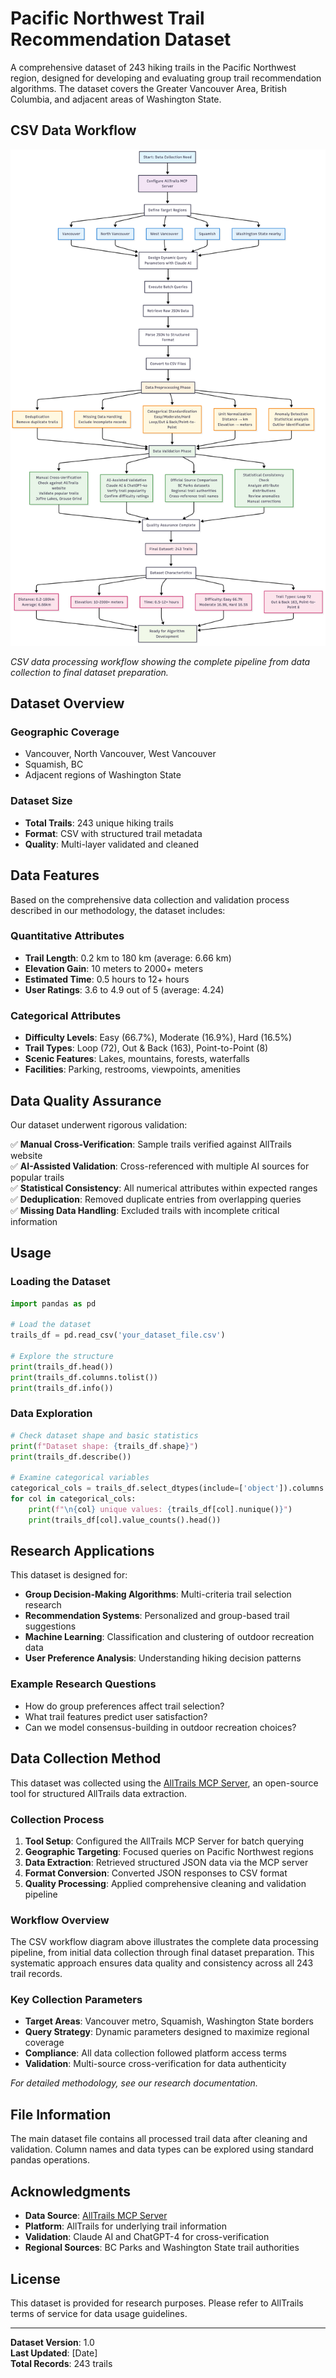 # Pacific Northwest Trail Recommendation Dataset

A comprehensive dataset of 243 hiking trails in the Pacific Northwest region, designed for developing and evaluating group trail recommendation algorithms. The dataset covers the Greater Vancouver Area, British Columbia, and adjacent areas of Washington State.

## CSV Data Workflow

![CSV Workflow Diagram](Untitled%20diagram%20_%20Mermaid%20Chart-2025-07-25-224114%202.png)

*CSV data processing workflow showing the complete pipeline from data collection to final dataset preparation.*

## Dataset Overview

### Geographic Coverage
- Vancouver, North Vancouver, West Vancouver
- Squamish, BC  
- Adjacent regions of Washington State

### Dataset Size
- **Total Trails**: 243 unique hiking trails
- **Format**: CSV with structured trail metadata
- **Quality**: Multi-layer validated and cleaned

## Data Features

Based on the comprehensive data collection and validation process described in our methodology, the dataset includes:

### Quantitative Attributes
- **Trail Length**: 0.2 km to 180 km (average: 6.66 km)
- **Elevation Gain**: 10 meters to 2000+ meters  
- **Estimated Time**: 0.5 hours to 12+ hours
- **User Ratings**: 3.6 to 4.9 out of 5 (average: 4.24)

### Categorical Attributes
- **Difficulty Levels**: Easy (66.7%), Moderate (16.9%), Hard (16.5%)
- **Trail Types**: Loop (72), Out & Back (163), Point-to-Point (8)
- **Scenic Features**: Lakes, mountains, forests, waterfalls
- **Facilities**: Parking, restrooms, viewpoints, amenities

## Data Quality Assurance

Our dataset underwent rigorous validation:

✅ **Manual Cross-Verification**: Sample trails verified against AllTrails website  
✅ **AI-Assisted Validation**: Cross-referenced with multiple AI sources for popular trails  
✅ **Statistical Consistency**: All numerical attributes within expected ranges  
✅ **Deduplication**: Removed duplicate entries from overlapping queries  
✅ **Missing Data Handling**: Excluded trails with incomplete critical information  

## Usage

### Loading the Dataset
```python
import pandas as pd

# Load the dataset
trails_df = pd.read_csv('your_dataset_file.csv')

# Explore the structure
print(trails_df.head())
print(trails_df.columns.tolist())
print(trails_df.info())
```

### Data Exploration
```python
# Check dataset shape and basic statistics
print(f"Dataset shape: {trails_df.shape}")
print(trails_df.describe())

# Examine categorical variables
categorical_cols = trails_df.select_dtypes(include=['object']).columns
for col in categorical_cols:
    print(f"\n{col} unique values: {trails_df[col].nunique()}")
    print(trails_df[col].value_counts().head())
```

## Research Applications

This dataset is designed for:

- **Group Decision-Making Algorithms**: Multi-criteria trail selection research
- **Recommendation Systems**: Personalized and group-based trail suggestions
- **Machine Learning**: Classification and clustering of outdoor recreation data
- **User Preference Analysis**: Understanding hiking decision patterns

### Example Research Questions
- How do group preferences affect trail selection?
- What trail features predict user satisfaction?
- Can we model consensus-building in outdoor recreation choices?

## Data Collection Method

This dataset was collected using the [AllTrails MCP Server](https://github.com/srinath1510/alltrails-mcp-server), an open-source tool for structured AllTrails data extraction.

### Collection Process
1. **Tool Setup**: Configured the AllTrails MCP Server for batch querying
2. **Geographic Targeting**: Focused queries on Pacific Northwest regions
3. **Data Extraction**: Retrieved structured JSON data via the MCP server
4. **Format Conversion**: Converted JSON responses to CSV format
5. **Quality Processing**: Applied comprehensive cleaning and validation pipeline

### Workflow Overview
The CSV workflow diagram above illustrates the complete data processing pipeline, from initial data collection through final dataset preparation. This systematic approach ensures data quality and consistency across all 243 trail records.

### Key Collection Parameters
- **Target Areas**: Vancouver metro, Squamish, Washington State borders
- **Query Strategy**: Dynamic parameters designed to maximize regional coverage
- **Compliance**: All data collection followed platform access terms
- **Validation**: Multi-source cross-verification for data authenticity

*For detailed methodology, see our research documentation.*

## File Information

The main dataset file contains all processed trail data after cleaning and validation. Column names and data types can be explored using standard pandas operations.

## Acknowledgments

- **Data Source**: [AllTrails MCP Server](https://github.com/srinath1510/alltrails-mcp-server)
- **Platform**: AllTrails for underlying trail information
- **Validation**: Claude AI and ChatGPT-4 for cross-verification
- **Regional Sources**: BC Parks and Washington State trail authorities

## License

This dataset is provided for research purposes. Please refer to AllTrails terms of service for data usage guidelines.

---

**Dataset Version**: 1.0  
**Last Updated**: [Date]  
**Total Records**: 243 trails